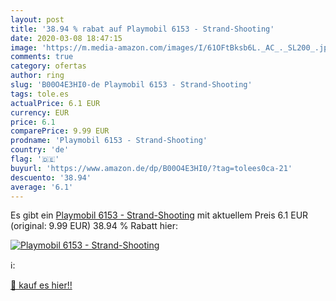```yaml
---
layout: post
title: '38.94 % rabat auf Playmobil 6153 - Strand-Shooting'
date: 2020-03-08 18:47:15
image: 'https://m.media-amazon.com/images/I/61OFtBksb6L._AC_._SL200_.jpg'
comments: true
category: ofertas
author: ring
slug: 'B00O4E3HI0-de Playmobil 6153 - Strand-Shooting'
tags: tole.es
actualPrice: 6.1 EUR
currency: EUR
price: 6.1
comparePrice: 9.99 EUR
prodname: 'Playmobil 6153 - Strand-Shooting'
country: 'de'
flag: '🇩🇪'
buyurl: 'https://www.amazon.de/dp/B00O4E3HI0/?tag=tolees0ca-21'
descuento: '38.94'
average: '6.1'
---
```


Es gibt ein [Playmobil 6153 - Strand-Shooting](https://www.amazon.de/dp/B00O4E3HI0/?tag=tolees0ca-21) mit aktuellem Preis 6.1 EUR (original: 9.99 EUR) 38.94 % Rabatt hier:

[![Playmobil 6153 - Strand-Shooting](https://m.media-amazon.com/images/I/61OFtBksb6L._AC_._SL200_.jpg)](https://www.amazon.de/dp/B00O4E3HI0/?tag=tolees0ca-21)

ℹ️:


[🛒 kauf es hier!!](https://www.amazon.de/dp/B00O4E3HI0/?tag=tolees0ca-21)

